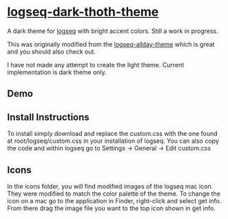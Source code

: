 # [logseq-dark-thoth-theme](https://github.com/jhundman/logseq-dark-thoth-theme)
 A dark theme for [logseq](https://github.com/logseq) with bright accent colors. Still a work in progress. 
 
 This was originally modified from the [logseq-allday-theme](https://github.com/tobealive/logseq-allday-theme) which is great and you should also check out.

 I have not made any attempt to create the light theme. Current implementation is dark theme only.

## Demo

## Install Instructions

To install simply download and replace the custom.css with the one found at root/logseq/custom.css in your installation of logseq. You can also copy the code and within logseq go to Settings -> General -> Edit custom.css 

## Icons

In the icons folder, you will find modified images of the logseq mac icon. They were modified to match the color palette of the theme. To change the icon on a mac go to the application in Finder, right-click and select get info. From there drag the image file you want to the top icon shown in get info.